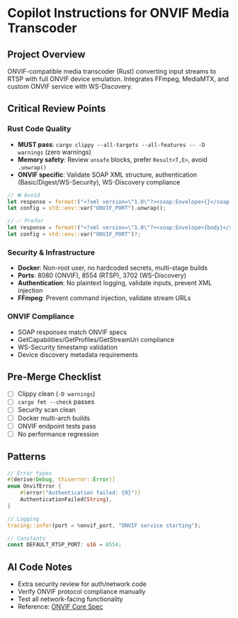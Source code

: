 # Copilot Instructions for ONVIF Media Transcoder

## Project Overview
ONVIF-compatible media transcoder (Rust) converting input streams to RTSP with full ONVIF device emulation. Integrates FFmpeg, MediaMTX, and custom ONVIF service with WS-Discovery.

## Critical Review Points

### Rust Code Quality
- **MUST pass**: `cargo clippy --all-targets --all-features -- -D warnings` (zero warnings)
- **Memory safety**: Review `unsafe` blocks, prefer `Result<T,E>`, avoid `.unwrap()`
- **ONVIF specific**: Validate SOAP XML structure, authentication (Basic/Digest/WS-Security), WS-Discovery compliance

```rust
// ❌ Avoid
let response = format!("<?xml version=\"1.0\"?><soap:Envelope>{}</soap:Envelope>", body);
let config = std::env::var("ONVIF_PORT").unwrap();

// ✅ Prefer  
let response = format!("<?xml version=\"1.0\"?><soap:Envelope>{body}</soap:Envelope>");
let config = std::env::var("ONVIF_PORT")?;
```

### Security & Infrastructure
- **Docker**: Non-root user, no hardcoded secrets, multi-stage builds
- **Ports**: 8080 (ONVIF), 8554 (RTSP), 3702 (WS-Discovery)
- **Authentication**: No plaintext logging, validate inputs, prevent XML injection
- **FFmpeg**: Prevent command injection, validate stream URLs

### ONVIF Compliance
- SOAP responses match ONVIF specs
- GetCapabilities/GetProfiles/GetStreamUri compliance
- WS-Security timestamp validation
- Device discovery metadata requirements

## Pre-Merge Checklist
- [ ] Clippy clean (`-D warnings`)
- [ ] `cargo fmt --check` passes
- [ ] Security scan clean
- [ ] Docker multi-arch builds
- [ ] ONVIF endpoint tests pass
- [ ] No performance regression

## Patterns
```rust
// Error types
#[derive(Debug, thiserror::Error)]
enum OnvifError {
    #[error("Authentication failed: {0}")]
    AuthenticationFailed(String),
}

// Logging
tracing::info!(port = %onvif_port, "ONVIF service starting");

// Constants
const DEFAULT_RTSP_PORT: u16 = 8554;
```

## AI Code Notes
- Extra security review for auth/network code
- Verify ONVIF protocol compliance manually
- Test all network-facing functionality
- Reference: [ONVIF Core Spec](https://www.onvif.org/specs/core/ONVIF-Core-Specification.pdf)
